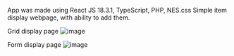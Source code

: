 App was made using React JS 18.3.1, TypeScript, PHP, NES.css
Simple item display webpage, with ability to add them.

Grid display page
![image](https://github.com/user-attachments/assets/6c43a67b-aba2-4033-9c40-1da163e81463)

Form display page
![image](https://github.com/user-attachments/assets/fe3daae1-4e9f-4f87-8c95-250e46ff8114)
